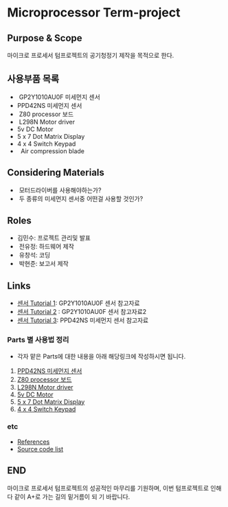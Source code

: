 # Microprocessor Term-project

## Purpose & Scope
마이크로 프로세서 텀프로젝트의 공기청정기 제작을 목적으로 한다.

## 사용부품 목록

*  GP2Y1010AU0F 미세먼지 센서
*  PPD42NS 미세먼지 센서
*  Z80 processor 보드
*  L298N Motor driver
*   5v DC Motor
*   5 x 7 Dot Matrix Display
*   4 x 4 Switch Keypad
*   Air compression blade

## Considering Materials

*  모터드라이버를 사용해야하는가?
*  두 종류의 미세먼지 센서중 어떤걸 사용할 것인가?

## Roles

*  김민수: 프로젝트 관리및 발표
*  전유정: 하드웨어 제작
*  유창석: 코딩
*  박현준: 보고서 제작



## Links
* [센서 Tutorial 1](http://www.makewith.co/page/project/801/story/1741/): GP2Y1010AU0F 센서 참고자료
* [센서 Tutorial 2](http://www.iamamaker.kr/ko/tutorials/arduino/%EC%95%84%EB%91%90%EC%9D%B4%EB%85%B8-%EB%AF%B8%EC%84%B8%EB%A8%BC%EC%A7%80-%EC%84%BC%EC%84%9Cgp2y1010au0f-%EC%BD%94%EB%94%A9%ED%95%98%EA%B8%B0/) : GP2Y1010AU0F 센서 참고자료2
* [센서 Tutorial 3](http://klinikrobot.com/product/dust-sensor/shinyei-dust-sensor-ppd42ns.html): PPD42NS 미세먼지 센서 참고자료


### Parts 별 사용법 정리

* 각자 맡은 Parts에 대한 내용을 아래 해당링크에 작성하시면 됩니다.

1.  [PPD42NS 미세먼지 센서](./docs/PPD42NS.md)
2.  [Z80 processor 보드](./docs/Z80Board.md)
3.  [L298N Motor driver](./docs/L298NMotordriver.md)
4.  [5v DC Motor](./docs/5vDCMotor.md)
5.  [5 x 7 Dot Matrix Display](./docs/5x7DotMatrixDisplay.md)
6.  [4 x 4 Switch Keypad](./docs/4x4SwitchKeypad.md)



### etc

* [References](./docs/References.md)
* [Source code list](./src/README.md)




## END

  마이크로 프로세서 텀프로젝트의 성공적인 마무리를 기원하며, 이번 텀프로젝트로 인해 다 같이 A+로 가는 길의 밑거름이 되
기 바랍니다.
